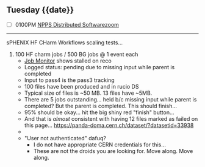 ## Tuesday {{date}}

- [ ] 0100PM [NPPS Distributed Software](https://docs.google.com/document/d/1L8DAzhCwpVoRM_WptpZFKqJev4-odk4xDl5rDK6JMYs/edit#heading=h.d6jxgv7ina59)[zoom](https://bnl.zoomgov.com/j/16157150845?pwd=NXNqTi9ZWEFBKzYwRXQ5U3NXU1dBZz09)


--------------------------------------------------

sPHENIX HF CHarm Workflows scaling tests...

1) 100 HF charm jobs / 500 BG jobs @ 1 event each
	- [Job Monitor](https://panda-doma.cern.ch/tasks/?jeditaskid=132086|132083|132084|132085|132039|132038) shows stalled on reco
	- Logged status: pending due to missing input while parent is completed
	- Input to pass4 is the pass3 tracking
	- 100 files have been produced and in rucio DS
	- Typical size of files is ~50 MB.  13 files have ~5MB.
	- There are 5 jobs outstanding... held b/c missing input while parent is completed?  But the parent is completed.  This should finish...
	- 95% should be okay... hit the big shiny red "finish" button...
	- And that is *almost* consistent with having 12 files marked as failed on this page... https://panda-doma.cern.ch/dataset/?datasetid=33938
	- 
	- "User not authenticated"  dafuq?  
		- I do not have appropriate CERN credentials for this...
		- These are not the droids you are looking for.  Move along.  Move along.
	